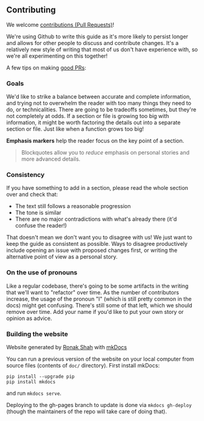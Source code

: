 ## Contributing

We welcome [contributions (Pull Requests)](https://help.github.com/articles/about-pull-requests/)!

We're using Github to write this guide as it's more likely to persist longer and allows for other people to discuss and contribute changes. It's a relatively new style of writing that most of us don't have experience with, so we're all experimenting on this together!

A few tips on making [good PRs](https://github.com/blog/1943-how-to-write-the-perfect-pull-request):

### Goals

We'd like to strike a balance between accurate and complete information, and trying not to overwhelm the reader with too many things they need to do, or technicalities. There are going to be tradeoffs sometimes, but they're not completely at odds. If a section or file is growing too big with information, it might be worth factoring the details out into a separate section or file. Just like when a function grows too big!

**Emphasis markers** help the reader focus on the key point of a section.

> Blockquotes allow you to *reduce* emphasis on personal stories and more advanced details.

### Consistency

If you have something to add in a section, please read the whole section over and check that:

- The text still follows a reasonable progression
- The tone is similar
- There are no major contradictions with what's already there (it'd confuse the reader!)

That doesn't mean we don't want you to disagree with us! We just want to keep the guide as consistent as possible. Ways to disagree productively include opening an issue with proposed changes first, or writing the alternative point of view as a personal story.

### On the use of pronouns

Like a regular codebase, there's going to be some artifacts in the writing that we'll want to "refactor" over time. As the number of contributors increase, the usage of the pronoun "I" (which is still pretty common in the docs) might get confusing. There's still some of that left, which we should remove over time. Add your name if you'd like to put your own story or opinion as advice.

### Building the website

Website generated by [Ronak Shah](https://ronakshah.net) with [mkDocs](http://www.mkdocs.org/)

You can run a previous version of the website on your local computer from source files (contents of `doc/` directory). First install mkDocs:

```
pip install --upgrade pip
pip install mkdocs
```

and run `mkdocs serve`.

Deploying to the gh-pages branch to update is done via `mkdocs gh-deploy` (though the maintainers of the repo will take care of doing that).
